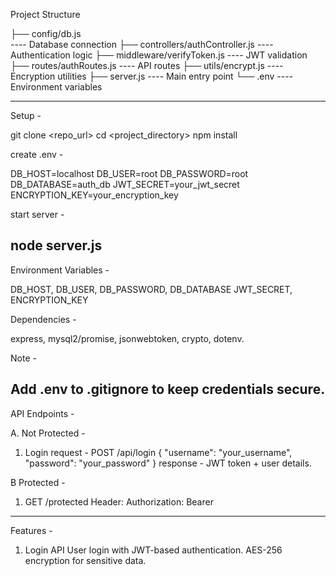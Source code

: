 Project Structure


├── config/db.js          
 ---- Database connection
├── controllers/authController.js  ---- Authentication logic
├── middleware/verifyToken.js      ---- JWT validation
├── routes/authRoutes.js           ---- API routes
├── utils/encrypt.js               ---- Encryption utilities
├── server.js                      ---- Main entry point
└── .env                           ---- Environment variables


-------------------------------------------------------------------------------------------

Setup -

git clone <repo_url>
cd <project_directory>
npm install

create .env - 

DB_HOST=localhost
DB_USER=root
DB_PASSWORD=root
DB_DATABASE=auth_db
JWT_SECRET=your_jwt_secret
ENCRYPTION_KEY=your_encryption_key

start server - 

node server.js
-------------------------------------------------------------------------------------------
Environment Variables -

DB_HOST, DB_USER, DB_PASSWORD, DB_DATABASE
JWT_SECRET, ENCRYPTION_KEY

Dependencies - 

express, mysql2/promise, jsonwebtoken, crypto, dotenv.

Note - 

Add .env to .gitignore to keep credentials secure.
-------------------------------------------------------------------------------------------

API Endpoints - 

A. Not Protected - 

1. Login
request - 
POST /api/login
{
  "username": "your_username",
  "password": "your_password"
}
response - JWT token + user details.

B Protected - 

1. GET /protected
Header: Authorization: Bearer <token>
-------------------------------------------------------------------------------------------
Features - 

1. Login API
User login with JWT-based authentication.
AES-256 encryption for sensitive data.
